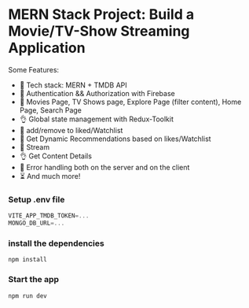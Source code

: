
#  MERN Stack Project:  Build a Movie/TV-Show Streaming Application

Some Features:

-   🌟 Tech stack: MERN + TMDB API
-   🎃 Authentication && Authorization with Firebase
-   🚀 Movies Page, TV Shows page, Explore Page (filter content), Home Page, Search Page
-   👌 Global state management with Redux-Toolkit
-   🎃 add/remove to liked/Watchlist
-   👾 Get Dynamic Recommendations based on likes/Watchlist
-   🚀 Stream 
-   👌 Get Content Details
-   🐞 Error handling both on the server and on the client
-   ⏳ And much more!
 
### Setup .env file

```js
VITE_APP_TMDB_TOKEN=...
MONGO_DB_URL=...
```

### install the dependencies

```shell
npm install
```

### Start the app

```shell
npm run dev
```
